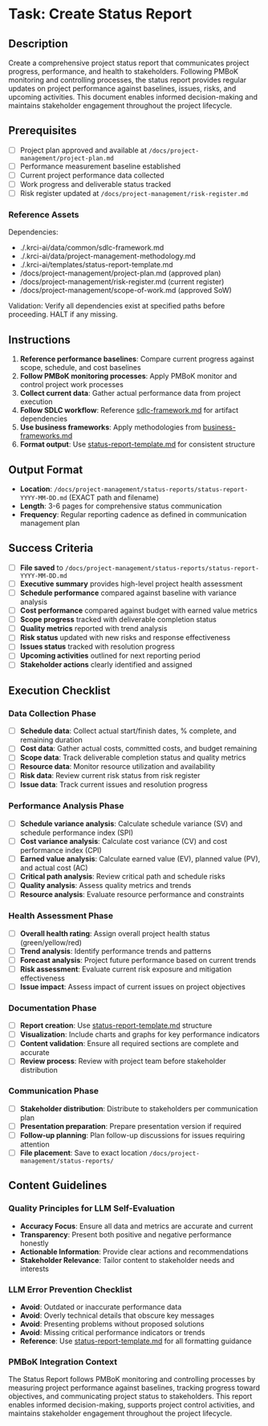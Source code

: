 # Task: Create Status Report

## Description

Create a comprehensive project status report that communicates project progress, performance, and health to stakeholders. Following PMBoK monitoring and controlling processes, the status report provides regular updates on project performance against baselines, issues, risks, and upcoming activities. This document enables informed decision-making and maintains stakeholder engagement throughout the project lifecycle.

## Prerequisites

- [ ] Project plan approved and available at `/docs/project-management/project-plan.md`
- [ ] Performance measurement baseline established
- [ ] Current project performance data collected
- [ ] Work progress and deliverable status tracked
- [ ] Risk register updated at `/docs/project-management/risk-register.md`

### Reference Assets

Dependencies:

- ./.krci-ai/data/common/sdlc-framework.md
- ./.krci-ai/data/project-management-methodology.md
- ./.krci-ai/templates/status-report-template.md
- /docs/project-management/project-plan.md (approved plan)
- /docs/project-management/risk-register.md (current register)
- /docs/project-management/scope-of-work.md (approved SoW)

Validation: Verify all dependencies exist at specified paths before proceeding. HALT if any missing.

## Instructions

1. **Reference performance baselines**: Compare current progress against scope, schedule, and cost baselines
2. **Follow PMBoK monitoring processes**: Apply PMBoK monitor and control project work processes
3. **Collect current data**: Gather actual performance data from project execution
4. **Follow SDLC workflow**: Reference [sdlc-framework.md](./.krci-ai/data/common/sdlc-framework.md) for artifact dependencies
5. **Use business frameworks**: Apply methodologies from [business-frameworks.md](./.krci-ai/data/business-frameworks.md)
6. **Format output**: Use [status-report-template.md](./.krci-ai/templates/status-report-template.md) for consistent structure

## Output Format

- **Location**: `/docs/project-management/status-reports/status-report-YYYY-MM-DD.md` (EXACT path and filename)
- **Length**: 3-6 pages for comprehensive status communication
- **Frequency**: Regular reporting cadence as defined in communication management plan

## Success Criteria

- [ ] **File saved** to `/docs/project-management/status-reports/status-report-YYYY-MM-DD.md`
- [ ] **Executive summary** provides high-level project health assessment
- [ ] **Schedule performance** compared against baseline with variance analysis
- [ ] **Cost performance** compared against budget with earned value metrics
- [ ] **Scope progress** tracked with deliverable completion status
- [ ] **Quality metrics** reported with trend analysis
- [ ] **Risk status** updated with new risks and response effectiveness
- [ ] **Issues status** tracked with resolution progress
- [ ] **Upcoming activities** outlined for next reporting period
- [ ] **Stakeholder actions** clearly identified and assigned

## Execution Checklist

### Data Collection Phase

- [ ] **Schedule data**: Collect actual start/finish dates, % complete, and remaining duration
- [ ] **Cost data**: Gather actual costs, committed costs, and budget remaining
- [ ] **Scope data**: Track deliverable completion status and quality metrics
- [ ] **Resource data**: Monitor resource utilization and availability
- [ ] **Risk data**: Review current risk status from risk register
- [ ] **Issue data**: Track current issues and resolution progress

### Performance Analysis Phase

- [ ] **Schedule variance analysis**: Calculate schedule variance (SV) and schedule performance index (SPI)
- [ ] **Cost variance analysis**: Calculate cost variance (CV) and cost performance index (CPI)
- [ ] **Earned value analysis**: Calculate earned value (EV), planned value (PV), and actual cost (AC)
- [ ] **Critical path analysis**: Review critical path and schedule risks
- [ ] **Quality analysis**: Assess quality metrics and trends
- [ ] **Resource analysis**: Evaluate resource performance and constraints

### Health Assessment Phase

- [ ] **Overall health rating**: Assign overall project health status (green/yellow/red)
- [ ] **Trend analysis**: Identify performance trends and patterns
- [ ] **Forecast analysis**: Project future performance based on current trends
- [ ] **Risk assessment**: Evaluate current risk exposure and mitigation effectiveness
- [ ] **Issue impact**: Assess impact of current issues on project objectives

### Documentation Phase

- [ ] **Report creation**: Use [status-report-template.md](./.krci-ai/templates/status-report-template.md) structure
- [ ] **Visualization**: Include charts and graphs for key performance indicators
- [ ] **Content validation**: Ensure all required sections are complete and accurate
- [ ] **Review process**: Review with project team before stakeholder distribution

### Communication Phase

- [ ] **Stakeholder distribution**: Distribute to stakeholders per communication plan
- [ ] **Presentation preparation**: Prepare presentation version if required
- [ ] **Follow-up planning**: Plan follow-up discussions for issues requiring attention
- [ ] **File placement**: Save to exact location `/docs/project-management/status-reports/`

## Content Guidelines

### Quality Principles for LLM Self-Evaluation

- **Accuracy Focus**: Ensure all data and metrics are accurate and current
- **Transparency**: Present both positive and negative performance honestly
- **Actionable Information**: Provide clear actions and recommendations
- **Stakeholder Relevance**: Tailor content to stakeholder needs and interests

### LLM Error Prevention Checklist

- **Avoid**: Outdated or inaccurate performance data
- **Avoid**: Overly technical details that obscure key messages
- **Avoid**: Presenting problems without proposed solutions
- **Avoid**: Missing critical performance indicators or trends
- **Reference**: Use [status-report-template.md](./.krci-ai/templates/status-report-template.md) for all formatting guidance

### PMBoK Integration Context

The Status Report follows PMBoK monitoring and controlling processes by measuring project performance against baselines, tracking progress toward objectives, and communicating project status to stakeholders. This report enables informed decision-making, supports project control activities, and maintains stakeholder engagement throughout the project lifecycle. 